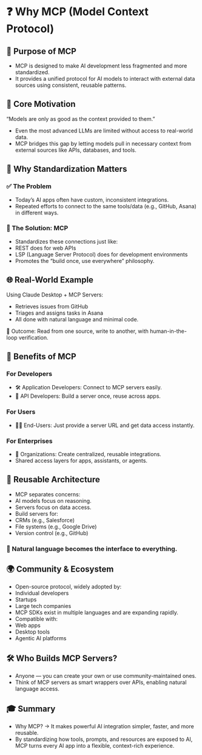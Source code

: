 # ❓ Why MCP (Model Context Protocol)

## 🧭 Purpose of MCP

- MCP is designed to make AI development less fragmented and more standardized.
- It provides a unified protocol for AI models to interact with external data sources using consistent, reusable patterns.

## 🔑 Core Motivation

“Models are only as good as the context provided to them.”

- Even the most advanced LLMs are limited without access to real-world data.
- MCP bridges this gap by letting models pull in necessary context from external sources like APIs, databases, and tools.

## 🧱 Why Standardization Matters

### ✅ The Problem

- Today’s AI apps often have custom, inconsistent integrations.
- Repeated efforts to connect to the same tools/data (e.g., GitHub, Asana) in different ways.

### 🚀 The Solution: MCP

- Standardizes these connections just like:
- REST does for web APIs
- LSP (Language Server Protocol) does for development environments
- Promotes the “build once, use everywhere” philosophy.

## 🌐 Real-World Example

Using Claude Desktop + MCP Servers:

- Retrieves issues from GitHub
- Triages and assigns tasks in Asana
- All done with natural language and minimal code.

🎯 Outcome: Read from one source, write to another, with human-in-the-loop verification.

## 🔄 Benefits of MCP

### For Developers

- 🛠 Application Developers: Connect to MCP servers easily.
- 🔌 API Developers: Build a server once, reuse across apps.

### For Users

- 🧑‍💼 End-Users: Just provide a server URL and get data access instantly.

### For Enterprises

- 🏢 Organizations: Create centralized, reusable integrations.
- Shared access layers for apps, assistants, or agents.

## 🧩 Reusable Architecture

- MCP separates concerns:
- AI models focus on reasoning.
- Servers focus on data access.
- Build servers for:
- CRMs (e.g., Salesforce)
- File systems (e.g., Google Drive)
- Version control (e.g., GitHub)

### 🧠 Natural language becomes the interface to everything.

## 🌍 Community & Ecosystem

- Open-source protocol, widely adopted by:
- Individual developers
- Startups
- Large tech companies
- MCP SDKs exist in multiple languages and are expanding rapidly.
- Compatible with:
- Web apps
- Desktop tools
- Agentic AI platforms

## 🛠 Who Builds MCP Servers?

- Anyone — you can create your own or use community-maintained ones.
- Think of MCP servers as smart wrappers over APIs, enabling natural language access.

## 🎓 Summary

- Why MCP? → It makes powerful AI integration simpler, faster, and more reusable.
- By standardizing how tools, prompts, and resources are exposed to AI, MCP turns every AI app into a flexible, context-rich experience.
